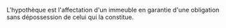 L'hypothèque est l'affectation d'un immeuble en garantie d'une obligation sans dépossession de celui qui la constitue.
